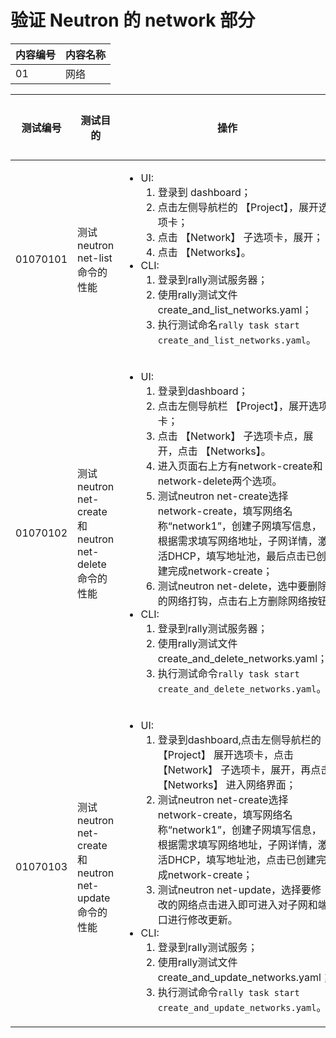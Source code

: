 # 验证 Neutron 的 network 部分

|内容编号|内容名称|
|--------|--------|
|01|网络|


|测试编号|测试目的|操作|预期结果|实际结果|备注|Rally/Tempest/None|
|--------|--------|----|--------|--------|----|------------------|
|01070101|测试 neutron net-list 命令的性能|<ul><li>UI:<ol><li>登录到 dashboard；</li><li>点击左侧导航栏的 【Project】，展开选项卡；</li><li>点击 【Network】 子选项卡，展开；</li><li>点击 【Networks】。</li></ol></li><li>CLI:<ol><li>登录到rally测试服务器；</li><li>使用rally测试文件create_and_list_networks.yaml；</li><li>执行测试命名```rally task start create_and_list_networks.yaml```。</li></ol></li></ul>|<ul><li>UI:<ul><li>显示该Project中所有已经创建的网络</li></ul></li><li>CLI:<ul><li>Rally 测试成功</li></ul></li></ul>||创建并列出网络，需要指定参数|Rally:</br>create_and_list_networks.yaml|
|01070102|测试 neutron net-create 和 neutron net-delete 命令的性能|<ul><li>UI:<ol><li>登录到dashboard；</li><li>点击左侧导航栏 【Project】，展开选项卡；</li><li>点击 【Network】 子选项卡点，展开，点击 【Networks】。</li><li>进入页面右上方有network-create和network-delete两个选项。</li><li>测试neutron net-create选择network-create，填写网络名称“network1”，创建子网填写信息，根据需求填写网络地址，子网详情，激活DHCP，填写地址池，最后点击已创建完成network-create；</li><li>测试neutron net-delete，选中要删除的网络打钩，点击右上方删除网络按钮</li></ol></li><li>CLI:<ol><li>登录到rally测试服务器；</li><li>使用rally测试文件create_and_delete_networks.yaml；</li><li>执行测试命令```rally task start create_and_delete_networks.yaml```。</li></ol></li></ul>|<ul><li>UI:<ul><li>能够成功创建网络，也能够成功删除网络</li></ul></li><li>CLI:<ul><li>Rally 测试成功</li></ul></li></ul>||创建网络后，将其删除|Rally:</br>create_and_delete_networks.yaml|
|01070103|测试 neutron net-create 和 neutron net-update 命令的性能|<ul><li>UI:<ol><li>登录到dashboard,点击左侧导航栏的 【Project】 展开选项卡，点击 【Network】 子选项卡，展开，再点击 【Networks】 进入网络界面；</li><li>测试neutron net-create选择network-create，填写网络名称“network1”，创建子网填写信息，根据需求填写网络地址，子网详情，激活DHCP，填写地址池，点击已创建完成network-create；</li><li>测试neutron net-update，选择要修改的网络点击进入即可进入对子网和端口进行修改更新。</li></ol></li><li>CLI:<ol><li>登录到rally测试服务；</li><li>使用rally测试文件 create_and_update_networks.yaml；</li><li>执行测试命令```rally task start create_and_update_networks.yaml```。</li></ol></li></ul>|<ul><li>UI:<ul><li>能够成功创建网络以及对网络的更新</li></ul></li><li>CLI:<ul><li>Rally 测试成功</li></ul></li></ul>||创建网络后，修改网络|Rally:</br>create_and_update_networks.yaml|

